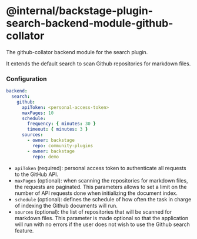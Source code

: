 # @internal/backstage-plugin-search-backend-module-github-collator

The github-collator backend module for the search plugin.

It extends the default search to scan Github repositories for markdown files.

### Configuration

```yaml
backend:
  search:
    github:
      apiToken: <personal-access-token>
      maxPages: 10
      schedule:
        frequency: { minutes: 30 }
        timeout: { minutes: 3 }
      sources:
        - owner: backstage
          repo: community-plugins
        - owner: backstage
          repo: demo
```

- `apiToken` (required): personal access token to authenticate all requests to the GitHub API.
- `maxPages` (optional): when scanning the repositories for markdown files, the requests are paginated. This parameters allows to set a limit on the number of API requests done when initializing the document index.
- `schedule` (optional): defines the schedule of how often the task in charge of indexing the Github documents will run.
- `sources` (optional): the list of repositories that will be scanned for markdown files. This parameter is made optional so that the application will run with no errors if the user does not wish to use the Github search feature.
